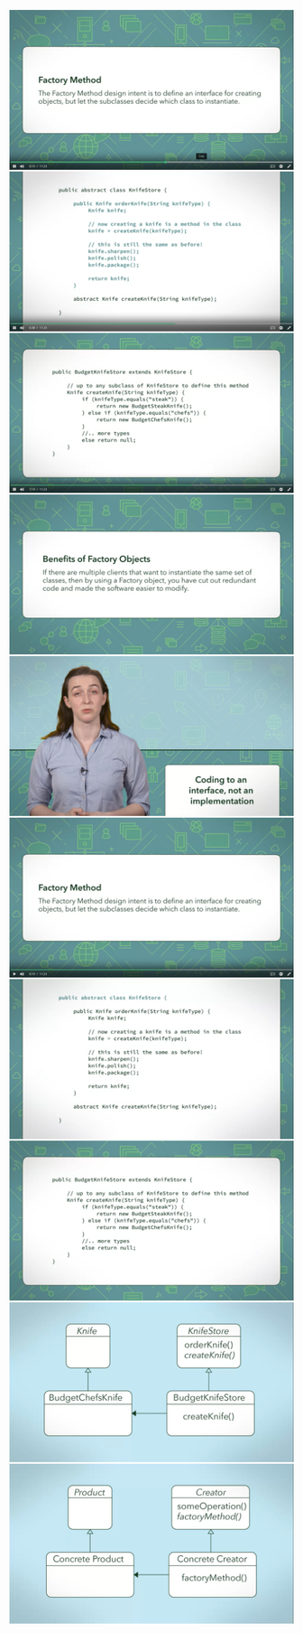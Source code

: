 ![1](https://github.com/mohamad3li/Design-Patterns/blob/master/FactoryMethod/Shots/Factory%20Method%20(1).png)
![2](https://github.com/mohamad3li/Design-Patterns/blob/master/FactoryMethod/Shots/Factory%20Method%20(2).png)
![3](https://github.com/mohamad3li/Design-Patterns/blob/master/FactoryMethod/Shots/Factory%20Method%20(3).png)
![4](https://github.com/mohamad3li/Design-Patterns/blob/master/FactoryMethod/Shots/Factory%20Method%20(4).png)
![5](https://github.com/mohamad3li/Design-Patterns/blob/master/FactoryMethod/Shots/Factory%20Method%20(5).png)
![6](https://github.com/mohamad3li/Design-Patterns/blob/master/FactoryMethod/Shots/Factory%20Method%20(6).png)
![7](https://github.com/mohamad3li/Design-Patterns/blob/master/FactoryMethod/Shots/Factory%20Method%20(7).png)
![8](https://github.com/mohamad3li/Design-Patterns/blob/master/FactoryMethod/Shots/Factory%20Method%20(8).png)
![9](https://github.com/mohamad3li/Design-Patterns/blob/master/FactoryMethod/Shots/Factory%20Method%20(9).png)
![10](https://github.com/mohamad3li/Design-Patterns/blob/master/FactoryMethod/Shots/Factory%20Method%20(10).png)
